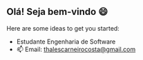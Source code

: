 ## Olá! Seja bem-vindo 😄


Here are some ideas to get you started:


- Estudante Engenharia de Software
- 📫 Email: thalescarneirocosta@gmail.com

